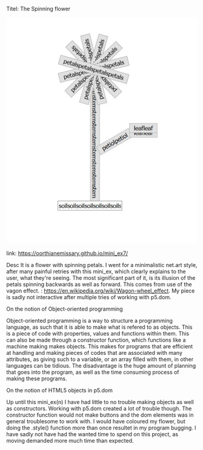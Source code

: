 Titel: The Spinning flower

![ScreenShot](screenshot.jpg)

link: https://oorthianemissary.github.io/mini_ex7/

Desc
It is a flower with spinning petals. I went for a minimalistic net.art style, after many painful retries with this mini_ex, which clearly explains to the user, what they're seeing. The most significant part of it, is its illusion of the petals spinning backwards as well as forward. This comes from use of the vagon effect. : https://en.wikipedia.org/wiki/Wagon-wheel_effect.
My piece is sadly not interactive after multiple tries of working with p5.dom. 


On the notion of Object-oriented programming

Object-oriented programming is a way to structure a programming language, as such that it is able to make what is refered to  as objects. This is a piece of code with properties, values and functions within them. This can also be made through a constructor function, which functions like a machine making makes objects. This makes for programs that are efficient at handling and making pieces of codes that are associated with many attributes, as giving such to a variable, or an array filled with them, in other languages can be tidious. The disadvantage is the huge amount of planning that goes into the program, as well as the time consuming process of making these programs.


On the notion of HTML5 objects in p5.dom

Up until this mini_ex(n) I have had little to no trouble making objects as well as constructors. Working with p5.dom created a lot of trouble though. The constructor function would not make buttons and the dom elements was in general troublesome to work with. I would have coloured my flower, but doing the .style() function more than once resultet in my program bugging. I have sadly not have had the wanted time to spend on this project, as moving demanded more much time than expected.
